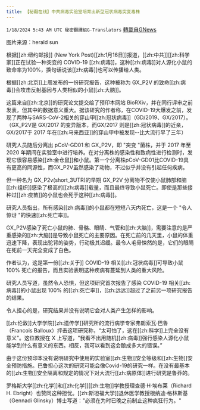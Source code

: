 ```yaml
---
title: 【秘翻在线】中共病毒实验室培育出新型冠状病毒突变毒株
---
```

`1/18/2024 5:43 AM UTC 秘密翻譯組G-Translators` [轉載自GNews](https://gnews.org/articles/2230727)

图片来源：herald sun

根据[[zh:纽约邮报]] (New York Post)[[zh:1月16日]]报道，[[zh:中共]][[zh:科学家]]正在试验一种突变的 COVID-19 [[zh:病毒]]，这种[[zh:病毒]]对人源化小鼠的致命率为100%，换句话说该[[zh:病毒]]也可以传播给人类。

根据[[zh:北京]]上周发布的一份研究报告，这种被称为 GX\_P2V 的致命[[zh:病毒]]会攻击反射基因与人类相似的小鼠[[zh:大脑]]。

这篇来自[[zh:北京]]的研究论文提交给了预印本网站 BioRXiv，并在同行评审之前发表，但其中的数据意义重大。据该研究的作者称，在COVID-19大爆发之前，发现了两种与SARS-CoV-2相关的穿山甲[[zh:冠状病毒]]（GD/2019、GX/2017）。（GX\_P2V是 GX/2017 的变异版本，而GX/2017 则是[[zh:冠状病毒]]的近亲，GX/2017于 2017 年在[[zh:马来西亚]]的穿山甲中被发现\--比大流行早了三年）

研究人员随后分离出 pCoV-GD01 和 GX\_P2V，即 "突变 "菌株，并于 2017 年至 2020 年期间在实验室中进行培养。在对分离株的感染性和致病性进行检测时，发现它很容易感染[[zh:金仓鼠]]和小鼠。第一个分离株pCoV-GD01比COVID-19具有更高的同源性，而GX\_P2V虽然感染了动物，不过似乎并没有引起任何疾病。

但一种名为 GX\_P2v(short\_3UTR)的早期 GX\_P2V 分离物不仅使小鼠肺部和脑[[zh:组织]]感染了极高的[[zh:病毒]]载量，而且最终导致小鼠死亡。即使是那些接种过[[zh:疫苗]]的小鼠也会死于这种[[zh:病毒]]。

研究人员指出，所有感染[[zh:病毒]]的小鼠都在短短八天内死亡，这是一个 "令人惊讶 "的快速[[zh:死亡率]]。

GX\_P2V感染了死亡小鼠的肺、骨骼、眼睛、气管和[[zh:大脑]]，需要注意的是严重感染的[[zh:大脑]]是导致小鼠死亡的主要原因。在死亡前的几天里，小鼠的体重迅速下降，表现出驼背的姿势，行动极其迟缓。最令人毛骨悚然的是，它们的眼睛在死前一天完全变成了白色。

作者认为，这是第一份[[zh:关于]] COVID-19 相关[[zh:冠状病毒]]可导致小鼠 100% 死亡的报告，而且实验表明这种疾病有蔓延到人类的重大风险。

研究人员写道，虽然令人恐惧，但这项研究首次报告了感染 COVID-19 相关[[zh:病毒]]的小鼠出现 100% 的[[zh:死亡率]]，[[zh:远远]]超过了之前另一项研究报告的结果。

令人担心的是，研究结果并没有说明它会对人类产生怎样的影响。

[[zh:伦敦]]大学学院[[zh:遗传学]]研究所的流行病学专家弗朗索瓦·巴鲁（Francois Balloux）抨击这项研究称，“太可怕了，这在[[zh:科学]]上完全没有意义"。这位教授在 X 上写道，"我看不出用随机[[zh:病毒]]强行感染人源化小鼠能学到什么有意义的东西。相反，我可以看到这会酿成多大的错误。”

由于这份预印本没有说明研究中使用的实验室[[zh:生物]]安全等级和[[zh:生物]]安全预防措施。巴鲁担心这次的研究可能会像Covid-19的研究一样。在没有最基本的[[zh:生物]]安全隔离和规定的情况下对大流行[[zh:病原体]]进行研究是鲁莽的。

罗格斯大学[[zh:化学]]和[[zh:化学]][[zh:生物]]学教授理查德·H·埃布莱（Richard H. Ebright）也赞同这种担忧。[[zh:斯坦福大学]]退休医学教授根纳迪·格林斯基（Gennadi Glinsky）博士写道："必须在为时已晚之前制止这种疯狂行为。"
